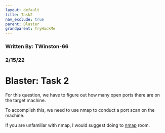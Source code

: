 ```yaml
---
layout: default
title: Task2
nav_exclude: true
parent: Blaster
grandparent: TryHackMe
---
```


### Written By: TWinston-66 
### 2/15/22
# Blaster: Task 2

For this question, we have to figure out how many open ports there are on the target machine. 

To accomplish this, we need to use nmap to conduct a port scan on the machine.

If you are unfamiliar with nmap, I would suggest doing to [nmap](https://tryhackme.com/room/furthernmap) room. 